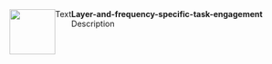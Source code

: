 <div style="float:left"><img style="width:80px; float:left" src="https://gin.g-node.org/repo-avatars/10487"> Text </div> <div><b>
Layer-and-frequency-specific-task-engagement</b></br>
Description </div>
